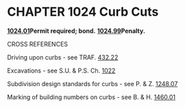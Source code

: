 CHAPTER 1024 Curb Cuts
======================

[**1024.01**](40ff4270.html)**Permit required; bond.**
[**1024.99**](4104a97a.html)**Penalty.**

CROSS REFERENCES

Driving upon curbs - see TRAF. [432.22](1fd8b883.html)

Excavations - see S.U. & P.S. Ch. [1022](40c87a44.html)

Subdivision design standards for curbs - see P. & Z.
[1248.07](4babf4ff.html)

Marking of building numbers on curbs - see B. & H.
[1460.01](58bb3b08.html)
